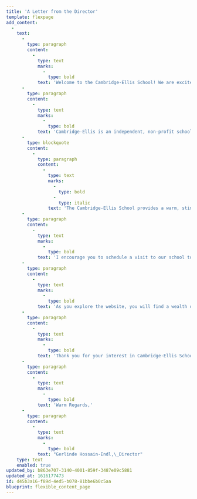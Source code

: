 ```yaml
---
title: 'A Letter from the Director'
template: flexpage
add_content:
  -
    text:
      -
        type: paragraph
        content:
          -
            type: text
            marks:
              -
                type: bold
            text: 'Welcome to the Cambridge-Ellis School! We are excited to introduce you to our wonderful faculty and staff and unique programs, as well as provide you with information about the admissions process.'
      -
        type: paragraph
        content:
          -
            type: text
            marks:
              -
                type: bold
            text: 'Cambridge-Ellis is an independent, non-profit school that has provided an open, caring early learning environment for over three decades. Our school’s goals and values are summed up in our mission statement:'
      -
        type: blockquote
        content:
          -
            type: paragraph
            content:
              -
                type: text
                marks:
                  -
                    type: bold
                  -
                    type: italic
                text: 'The Cambridge-Ellis School provides a warm, stimulating early-school experience in a joyful, loving environment that is built upon a foundation of trusting relationships with a diverse group of children and families. We promote the optimal development of the whole child through a creative, play-based, and emergent curriculum; an emphasis on arts and outdoor play; and immersion language offerings.'
      -
        type: paragraph
        content:
          -
            type: text
            marks:
              -
                type: bold
            text: 'I encourage you to schedule a visit to our school to experience the warm atmosphere of our classroom communities and watch our children and teachers at work. You’ll see children excited about learning: They might be exploring the rainforest through an emergent curriculum that builds confidence and expertise, while gaining exposure to everything from art and science to early literacy skills along the way. They could be expressing themselves through dance and fine arts in Arts Adventure, working on a special cooking project, or absorbing a new language in our unique immersion programs. Each classroom has its own distinct character, thanks to our charming, light-filled historic building. And as all parents of young children know, physical exertion and outdoor play are key to a happy, healthy preschooler. We benefit from two beautiful outdoor spaces designed with children’s creative spirits in mind.'
      -
        type: paragraph
        content:
          -
            type: text
            marks:
              -
                type: bold
            text: 'As you explore the website, you will find a wealth of information about the school: the annual calendar, information about upcoming school and community events, faculty profiles, classroom details, admissions materials, and more!'
      -
        type: paragraph
        content:
          -
            type: text
            marks:
              -
                type: bold
            text: 'Thank you for your interest in Cambridge-Ellis School. We look forward to meeting you!'
      -
        type: paragraph
        content:
          -
            type: text
            marks:
              -
                type: bold
            text: 'Warm Regards,'
      -
        type: paragraph
        content:
          -
            type: text
            marks:
              -
                type: bold
            text: "Gerlinde Hossain-Endl,\_Director"
    type: text
    enabled: true
updated_by: b863e707-3140-4001-859f-3487e09c5881
updated_at: 1616177473
id: d45b3a16-f89d-4ed5-b078-81bbe6b0c5aa
blueprint: flexible_content_page
---
```

